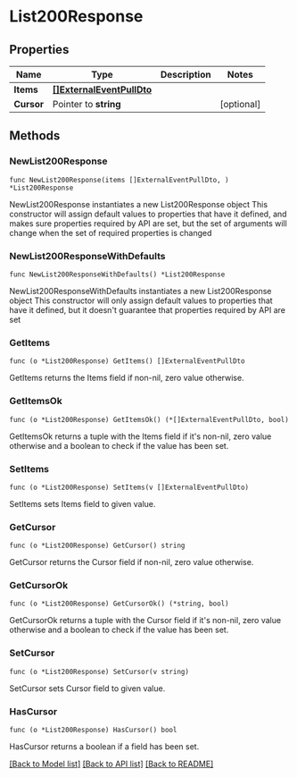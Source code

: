 # List200Response

## Properties

Name | Type | Description | Notes
------------ | ------------- | ------------- | -------------
**Items** | [**[]ExternalEventPullDto**](ExternalEventPullDto.md) |  | 
**Cursor** | Pointer to **string** |  | [optional] 

## Methods

### NewList200Response

`func NewList200Response(items []ExternalEventPullDto, ) *List200Response`

NewList200Response instantiates a new List200Response object
This constructor will assign default values to properties that have it defined,
and makes sure properties required by API are set, but the set of arguments
will change when the set of required properties is changed

### NewList200ResponseWithDefaults

`func NewList200ResponseWithDefaults() *List200Response`

NewList200ResponseWithDefaults instantiates a new List200Response object
This constructor will only assign default values to properties that have it defined,
but it doesn't guarantee that properties required by API are set

### GetItems

`func (o *List200Response) GetItems() []ExternalEventPullDto`

GetItems returns the Items field if non-nil, zero value otherwise.

### GetItemsOk

`func (o *List200Response) GetItemsOk() (*[]ExternalEventPullDto, bool)`

GetItemsOk returns a tuple with the Items field if it's non-nil, zero value otherwise
and a boolean to check if the value has been set.

### SetItems

`func (o *List200Response) SetItems(v []ExternalEventPullDto)`

SetItems sets Items field to given value.


### GetCursor

`func (o *List200Response) GetCursor() string`

GetCursor returns the Cursor field if non-nil, zero value otherwise.

### GetCursorOk

`func (o *List200Response) GetCursorOk() (*string, bool)`

GetCursorOk returns a tuple with the Cursor field if it's non-nil, zero value otherwise
and a boolean to check if the value has been set.

### SetCursor

`func (o *List200Response) SetCursor(v string)`

SetCursor sets Cursor field to given value.

### HasCursor

`func (o *List200Response) HasCursor() bool`

HasCursor returns a boolean if a field has been set.


[[Back to Model list]](../README.md#documentation-for-models) [[Back to API list]](../README.md#documentation-for-api-endpoints) [[Back to README]](../README.md)


